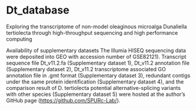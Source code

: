 # Dt_database
Exploring the transcriptome of non-model oleaginous microalga Dunaliella tertiolecta through high-throughput sequencing and high performance computing

Availability of supplementary datasets
The Illumia HISEQ sequencing data were deposited into GEO with accession number of GSE82121). Transcript sequence file Dt_v11.2.fa (Supplementary dataset 1), Dt_v11.2 annotation file (Supplementary dataset 2), Dt_v11.2 transcriptome associated GO annotation file in .gmt format (Supplementary dataset 3), redundant contigs under the same protein identification (Supplementary dataset 4), and the comparison result of D. tertiolecta potential alternative-splicing variants with other species (Supplementary dataset 5) were hosted at the author’s GitHub page (https://github.com/SPURc-Lab/). 
